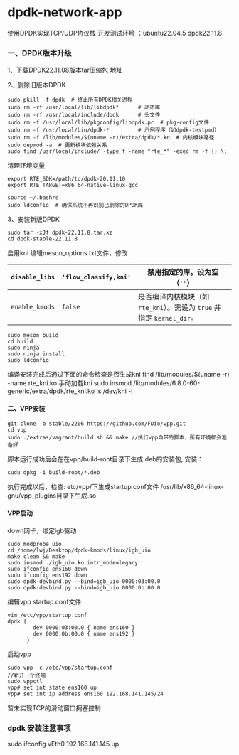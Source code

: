 # dpdk-network-app
使用DPDK实现TCP/UDP协议栈
开发测试环境 ：ubuntu22.04.5  dpdk22.11.8

### 一、DPDK版本升级

1、下载DPDK22.11.08版本tar压缩包 [地址](https://core.dpdk.org/download/)

2、删除旧版本DPDK

```
sudo pkill -f dpdk  # 终止所有DPDK相关进程
sudo rm -rf /usr/local/lib/libdpdk*      # 动态库
sudo rm -rf /usr/local/include/dpdk      # 头文件
sudo rm -f /usr/local/lib/pkgconfig/libdpdk.pc  # pkg-config文件
sudo rm -f /usr/local/bin/dpdk-*         # 示例程序（如dpdk-testpmd）
sudo rm -f /lib/modules/$(uname -r)/extra/dpdk/*.ko  # 内核模块路径
sudo depmod -a  # 更新模块依赖关系
sudo find /usr/local/include/ -type f -name "rte_*" -exec rm -f {} \;
```

清理环境变量

```
export RTE_SDK=/path/to/dpdk-20.11.10
export RTE_TARGET=x86_64-native-linux-gcc
```

```
source ~/.bashrc
sudo ldconfig  # 确保系统不再识别已删除的DPDK库
```

3、安装新版DPDK

```
sudo tar -xJf dpdk-22.11.8.tar.xz     
cd dpdk-stable-22.11.8
```

启用kni 编辑meson_options.txt文件，修改

| `disable_libs` | `'flow_classify,kni'` | 禁用指定的库。设为空（`''`）                                 |
| -------------- | --------------------- | ------------------------------------------------------------ |
| `enable_kmods` | `false`               | 是否编译内核模块（如 `rte_kni`）。需设为 `true` 并指定 `kernel_dir`。 |

```
sudo meson build
cd build
sudo ninja
sudo ninja install
sudo ldconfig
```
编译安装完成后通过下面的命令检查是否生成kni
find /lib/modules/$(uname -r) -name rte_kni.ko
手动加载kni
sudo insmod /lib/modules/6.8.0-60-generic/extra/dpdk/rte_kni.ko
ls /dev/kni -l
#### 二、VPP安装

```
git clone -b stable/2206 https://github.com/FDio/vpp.git
cd vpp
sudo ./extras/vagrant/build.sh && make //执行vpp自带的脚本，所有环境都会准备好
```
脚本运行成功后会在在vpp/build-root目录下生成.deb的安装包, 安装：

```
sudu dpkg -i build-root/*.deb
```
执行完成以后，检查:
etc/vpp/下生成startup.conf文件
/usr/lib/x86_64-linux-gnu/vpp_plugins目录下生成.so

#### VPP启动
down网卡，绑定igb驱动
```
sudo modprobe uio
cd /home/lwj/Desktop/dpdk-kmods/linux/igb_uio
make clean && make
sudo insmod ./igb_uio.ko intr_mode=legacy
sudo ifconfig ens160 down
sudo ifconfig ens192 down
sudo dpdk-devbind.py --bind=igb_uio 0000:03:00.0
sudo dpdk-devbind.py --bind=igb_uio 0000:0b:00.0
```
编辑vpp startup.conf文件
```
vim /etc/vpp/startup.conf
dpdk {
        dev 0000:03:00.0 { name ens160 }
        dev 0000:0b:00.0 { name ens192 }
      }
```
启动vpp
```
sudo vpp -c /etc/vpp/startup.conf
//新开一个终端
sudo vppctl
vpp# set int state ens160 up
vpp# set int ip address ens160 192.168.141.145/24 
```

暂未实现TCP的滑动窗口拥塞控制
 
### dpdk 安装注意事项



sudo ifconfig vEth0 192.168.141.145 up